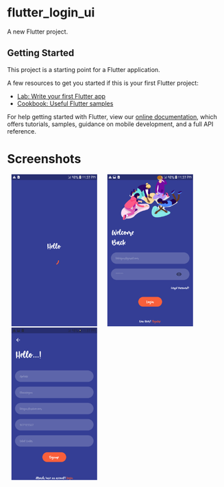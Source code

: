 # flutter_login_ui

A new Flutter project.

## Getting Started

This project is a starting point for a Flutter application.

A few resources to get you started if this is your first Flutter project:

- [Lab: Write your first Flutter app](https://flutter.dev/docs/get-started/codelab)
- [Cookbook: Useful Flutter samples](https://flutter.dev/docs/cookbook)

For help getting started with Flutter, view our
[online documentation](https://flutter.dev/docs), which offers tutorials,
samples, guidance on mobile development, and a full API reference.

# Screenshots

<p>
  <img src ="screenshots/1.png" width= "200px" hspace="10">
  <img src ="screenshots/2.png" width= "200px" hspace="10">
  <img src ="screenshots/3.png" width= "200px" hspace="10">
</p>

